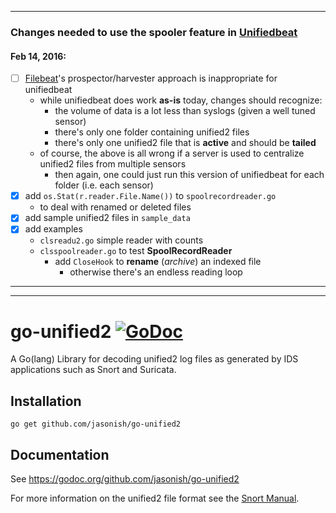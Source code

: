 ***

### Changes needed to use the spooler feature in [Unifiedbeat](https://github.com/cleesmith/unifiedbeat)

#### Feb 14, 2016:

* [ ] [Filebeat](https://github.com/elastic/beats)'s prospector/harvester approach is inappropriate for unifiedbeat
  * while unifiedbeat does work **as-is** today, changes should recognize:
    * the volume of data is a lot less than syslogs (given a well tuned sensor)
    * there's only one folder containing unified2 files
    * there's only one unified2 file that is **active** and should be **tailed**
  * of course, the above is all wrong if a server is used to centralize unified2 files from multiple sensors
    * then again, one could just run this version of unifiedbeat for each folder (i.e. each sensor)
* [x] add ```os.Stat(r.reader.File.Name())``` to ```spoolrecordreader.go```
  * to deal with renamed or deleted files
* [x] add sample unified2 files in ```sample_data```
* [x] add examples
  * ```clsreadu2.go``` simple reader with counts
  * ```clsspoolreader.go``` to test **SpoolRecordReader**
    * add ```CloseHook``` to **rename** (_archive_) an indexed file
      * otherwise there's an endless reading loop

***
***

# go-unified2 [![GoDoc](https://godoc.org/github.com/jasonish/go-unified2?status.png)](https://godoc.org/github.com/jasonish/go-unified2)

A Go(lang) Library for decoding unified2 log files as generated by IDS
applications such as Snort and Suricata.

## Installation

```
go get github.com/jasonish/go-unified2
```

## Documentation

See https://godoc.org/github.com/jasonish/go-unified2

For more information on the unified2 file format see the
[Snort Manual](http://manual.snort.org/node44.html).
